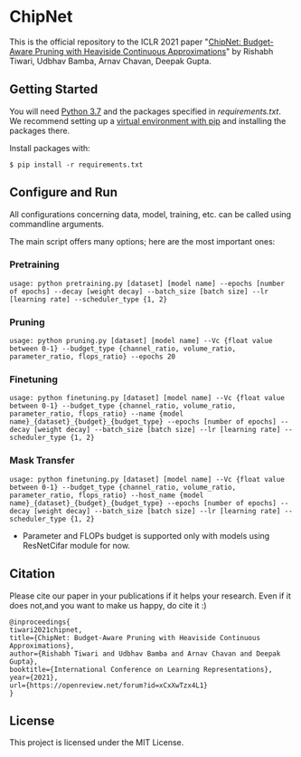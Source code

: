 # ChipNet

This is the official repository to the ICLR 2021 paper "[ChipNet: Budget-Aware Pruning with Heaviside Continuous Approximations](
https://openreview.net/pdf?id=xCxXwTzx4L1)" by Rishabh Tiwari, Udbhav Bamba, Arnav Chavan, Deepak Gupta.

## Getting Started

You will need [Python 3.7](https://www.python.org/downloads) and the packages specified in _requirements.txt_.
We recommend setting up a [virtual environment with pip](https://packaging.python.org/guides/installing-using-pip-and-virtual-environments/)
and installing the packages there.

Install packages with:

```
$ pip install -r requirements.txt
```

## Configure and Run

All configurations concerning data, model, training, etc. can be called using commandline arguments.

The main script offers many options; here are the most important ones:

### Pretraining

```
usage: python pretraining.py [dataset] [model name] --epochs [number of epochs] --decay [weight decay] --batch_size [batch size] --lr [learning rate] --scheduler_type {1, 2}
```

### Pruning
```
usage: python pruning.py [dataset] [model name] --Vc {float value between 0-1} --budget_type {channel_ratio, volume_ratio, parameter_ratio, flops_ratio} --epochs 20
```

### Finetuning
```
usage: python finetuning.py [dataset] [model name] --Vc {float value between 0-1} --budget_type {channel_ratio, volume_ratio, parameter_ratio, flops_ratio} --name {model name}_{dataset}_{budget}_{budget_type} --epochs [number of epochs] --decay [weight decay] --batch_size [batch size] --lr [learning rate] --scheduler_type {1, 2}
```

### Mask Transfer
```
usage: python finetuning.py [dataset] [model name] --Vc {float value between 0-1} --budget_type {channel_ratio, volume_ratio, parameter_ratio, flops_ratio} --host_name {model name}_{dataset}_{budget}_{budget_type} --epochs [number of epochs] --decay [weight decay] --batch_size [batch size] --lr [learning rate] --scheduler_type {1, 2}
```
* Parameter and FLOPs budget is supported only with models using ResNetCifar module for now.

## Citation
Please cite our paper in your publications if it helps your research. Even if it does not,and you want to make us happy, do cite it :)

    @inproceedings{
    tiwari2021chipnet,
    title={ChipNet: Budget-Aware Pruning with Heaviside Continuous Approximations},
    author={Rishabh Tiwari and Udbhav Bamba and Arnav Chavan and Deepak Gupta},
    booktitle={International Conference on Learning Representations},
    year={2021},
    url={https://openreview.net/forum?id=xCxXwTzx4L1}
    }
    


## License

This project is licensed under the MIT License.
